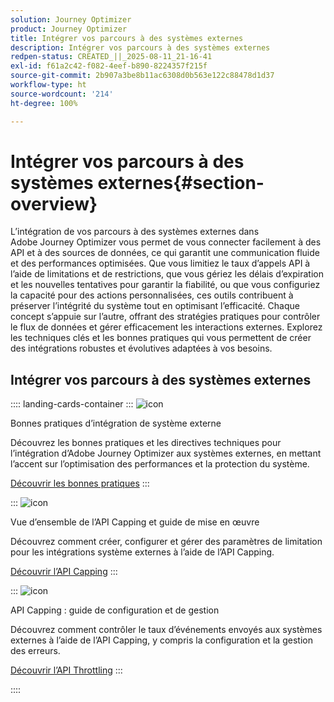 ```yaml
---
solution: Journey Optimizer
product: Journey Optimizer
title: Intégrer vos parcours à des systèmes externes
description: Intégrer vos parcours à des systèmes externes
redpen-status: CREATED_||_2025-08-11_21-16-41
exl-id: f61a2c42-f082-4eef-b890-8224357f215f
source-git-commit: 2b907a3be8b11ac6308d0b563e122c88478d1d37
workflow-type: ht
source-wordcount: '214'
ht-degree: 100%

---
```


# Intégrer vos parcours à des systèmes externes{#section-overview}

L’intégration de vos parcours à des systèmes externes dans Adobe Journey Optimizer vous permet de vous connecter facilement à des API et à des sources de données, ce qui garantit une communication fluide et des performances optimisées. Que vous limitiez le taux d’appels API à l’aide de limitations et de restrictions, que vous gériez les délais d’expiration et les nouvelles tentatives pour garantir la fiabilité, ou que vous configuriez la capacité pour des actions personnalisées, ces outils contribuent à préserver l’intégrité du système tout en optimisant l’efficacité. Chaque concept s’appuie sur l’autre, offrant des stratégies pratiques pour contrôler le flux de données et gérer efficacement les interactions externes. Explorez les techniques clés et les bonnes pratiques qui vous permettent de créer des intégrations robustes et évolutives adaptées à vos besoins.

## Intégrer vos parcours à des systèmes externes

:::: landing-cards-container
:::
![icon](https://cdn.experienceleague.adobe.com/icons/gear.svg?lang=fr)

Bonnes pratiques d’intégration de système externe

Découvrez les bonnes pratiques et les directives techniques pour l’intégration d’Adobe Journey Optimizer aux systèmes externes, en mettant l’accent sur l’optimisation des performances et la protection du système.

[Découvrir les bonnes pratiques](../using/configuration/external-systems.md)
:::

:::
![icon](https://cdn.experienceleague.adobe.com/icons/code-branch.svg?lang=fr)

Vue d’ensemble de l’API Capping et guide de mise en œuvre

Découvrez comment créer, configurer et gérer des paramètres de limitation pour les intégrations système externes à l’aide de l’API Capping.

[Découvrir l’API Capping](../using/configuration/capping.md)
:::

:::
![icon](https://cdn.experienceleague.adobe.com/icons/code-branch.svg?lang=fr)

API Capping : guide de configuration et de gestion

Découvrez comment contrôler le taux d’événements envoyés aux systèmes externes à l’aide de l’API Capping, y compris la configuration et la gestion des erreurs.

[Découvrir l’API Throttling](../using/configuration/throttling.md)
:::

::::
